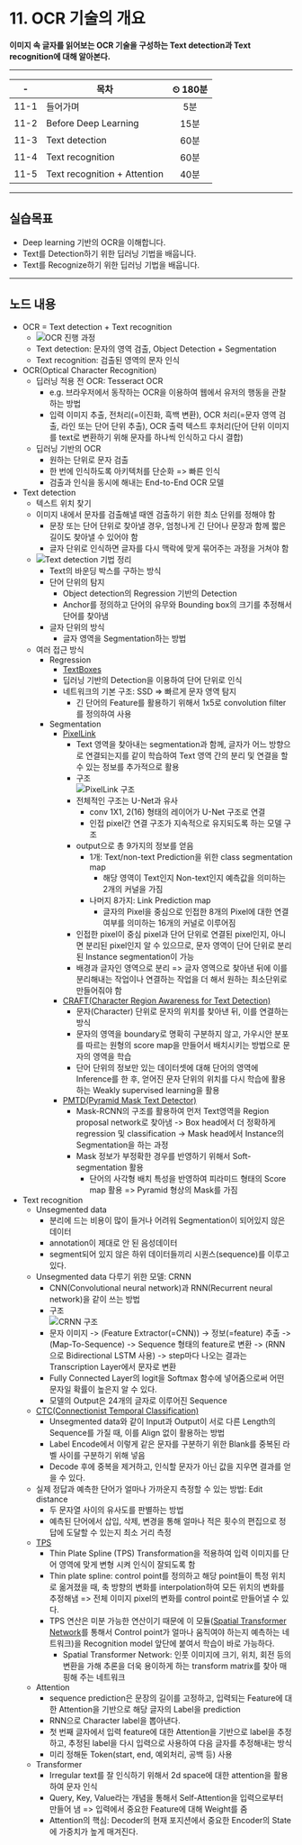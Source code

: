 # 11. OCR 기술의 개요

**이미지 속 글자를 읽어보는 OCR 기술을 구성하는 Text detection과 Text recognition에 대해 알아본다.**

---

|-|목차|⏲ 180분|
|:---:|---|:---:|
|11-1| 들어가며 | 5분|
|11-2| Before Deep Learning | 15분|
|11-3| Text detection | 60분|
|11-4| Text recognition | 60분|
|11-5| Text recognition + Attention | 40분|

---

## 실습목표

- Deep learning 기반의 OCR을 이해합니다.
- Text를 Detection하기 위한 딥러닝 기법을 배웁니다.
- Text를 Recognize하기 위한 딥러닝 기법을 배웁니다.

---

## 노드 내용

- OCR = Text detection + Text recognition
  - ![OCR 진행 과정](https://d3s0tskafalll9.cloudfront.net/media/images/GC-6-L-00.max-800x600.png)
  - Text detection: 문자의 영역 검출, Object Detection + Segmentation
  - Text recognition: 검출된 영역의 문자 인식
- OCR(Optical Character Recognition)
  - 딥러닝 적용 전 OCR: Tesseract OCR
    - e.g. 브라우저에서 동작하는 OCR을 이용하여 웹에서 유저의 행동을 관찰하는 방법
    - 입력 이미지 추출, 전처리(=이진화, 흑백 변환), OCR 처리(=문자 영역 검출, 라인 또는 단어 단위 추출), OCR 출력 텍스트 후처리(단어 단위 이미지를 text로 변환하기 위해 문자를 하나씩 인식하고 다시 결합)
  - 딥러닝 기반의 OCR
    - 원하는 단위로 문자 검출
    - 한 번에 인식하도록 아키텍처를 단순화 => 빠른 인식
    - 검출과 인식을 동시에 해내는 End-to-End OCR 모델
- Text detection
  - 텍스트 위치 찾기
  - 이미지 내에서 문자를 검출해낼 때엔 검출하기 위한 최소 단위를 정해야 함
    - 문장 또는 단어 단위로 찾아낼 경우, 엄청나게 긴 단어나 문장과 함께 짧은 길이도 찾아낼 수 있어야 함
    - 글자 단위로 인식하면 글자를 다시 맥락에 맞게 묶어주는 과정을 거쳐야 함
  - ![Text detection 기법 정리](https://d3s0tskafalll9.cloudfront.net/media/images/GC-6-L-02.max-800x600.png)
    - Text의 바운딩 박스를 구하는 방식
    - 단어 단위의 탐지
      - Object detection의 Regression 기반의 Detection
      - Anchor를 정의하고 단어의 유무와 Bounding box의 크기를 추정해서 단어를 찾아냄
    - 글자 단위의 방식
      - 글자 영역을 Segmentation하는 방법
  - 여러 접근 방식
    - Regression
      - [TextBoxes](https://arxiv.org/pdf/1611.06779.pdf)
      - 딥러닝 기반의 Detection을 이용하여 단어 단위로 인식
      - 네트워크의 기본 구조: SSD => 빠르게 문자 영역 탐지
        - 긴 단어의 Feature를 활용하기 위해서 1x5로 convolution filter를 정의하여 사용
    - Segmentation
      - [PixelLink](https://arxiv.org/pdf/1801.01315.pdf)
        - Text 영역을 찾아내는 segmentation과 함께, 글자가 어느 방향으로 연결되는지를 같이 학습하여 Text 영역 간의 분리 및 연결을 할 수 있는 정보를 추가적으로 활용
        - 구조<br>![PixelLink 구조](https://d3s0tskafalll9.cloudfront.net/media/images/architecture_pixellink.max-800x600.png)
        - 전체적인 구조는 U-Net과 유사
          - conv 1X1, 2(16) 형태의 레이어가 U-Net 구조로 연결
          - 인접 pixel간 연결 구조가 지속적으로 유지되도록 하는 모델 구조
        - output으로 총 9가지의 정보를 얻음
          - 1개: Text/non-text Prediction을 위한 class segmentation map
            - 해당 영역이 Text인지 Non-text인지 예측값을 의미하는 2개의 커널을 가짐
          - 나머지 8가지: Link Prediction map
            - 글자의 Pixel을 중심으로 인접한 8개의 Pixel에 대한 연결 여부를 의미하는 16개의 커널로 이루어짐
        - 인접한 pixel이 중심 pixel과 단어 단위로 연결된 pixel인지, 아니면 분리된 pixel인지 알 수 있으므로, 문자 영역이 단어 단위로 분리된 Instance segmentation이 가능
        - 배경과 글자인 영역으로 분리 => 글자 영역으로 찾아낸 뒤에 이를 분리해내는 작업이나 연결하는 작업을 더 해서 원하는 최소단위로 만들어줘야 함
      - [CRAFT(Character Region Awareness for Text Detection)](https://arxiv.org/abs/1904.01941)
        - 문자(Character) 단위로 문자의 위치를 찾아낸 뒤, 이를 연결하는 방식
        - 문자의 영역을 boundary로 명확히 구분하지 않고, 가우시안 분포를 따르는 원형의 score map을 만들어서 배치시키는 방법으로 문자의 영역을 학습
        - 단어 단위의 정보만 있는 데이터셋에 대해 단어의 영역에 Inference를 한 후, 얻어진 문자 단위의 위치를 다시 학습에 활용하는 Weakly supervised learning을 활용
      - [PMTD(Pyramid Mask Text Detector)](https://arxiv.org/pdf/1903.11800.pdf)
        - Mask-RCNN의 구조를 활용하여 먼저 Text영역을 Region proposal network로 찾아냄 -> Box head에서 더 정확하게 regression 및 classification -> Mask head에서 Instance의 Segmentation을 하는 과정
        - Mask 정보가 부정확한 경우를 반영하기 위해서 Soft-segmentation 활용
          - 단어의 사각형 배치 특성을 반영하여 피라미드 형태의 Score map 활용 => Pyramid 형상의 Mask를 가짐
- Text recognition
  - Unsegmented data
    - 분리에 드는 비용이 많이 들거나 어려워 Segmentation이 되어있지 않은 데이터
    - annotation이 제대로 안 된 음성데이터
    - segment되어 있지 않은 하위 데이터들끼리 시퀀스(sequence)를 이루고 있다.
  - Unsegmented data 다루기 위한 모델: CRNN
    - CNN(Convolutional neural network)과 RNN(Recurrent neural network)을 같이 쓰는 방법
    - 구조<br>![CRNN 구조](https://d3s0tskafalll9.cloudfront.net/media/original_images/crnn_structure.png)
    - 문자 이미지 -> (Feature Extractor(=CNN)) -> 정보(=feature) 추출 -> (Map-To-Sequence) -> Sequence 형태의 feature로 변환 -> (RNN 으로 Bidirectional LSTM 사용) -> step마다 나오는 결과는 Transcription Layer에서 문자로 변환
    - Fully Connected Layer의 logit을 Softmax 함수에 넣어줌으로써 어떤 문자일 확률이 높은지 알 수 있다.
    - 모델의 Output은 24개의 글자로 이루어진 Sequence
  - [CTC(Connectionist Temporal Classification)](http://www.cs.toronto.edu/~graves/icml_2006.pdf)
    - Unsegmented data와 같이 Input과 Output이 서로 다른 Length의 Sequence를 가질 때, 이를 Align 없이 활용하는 방법
    - Label Encode에서 이렇게 같은 문자를 구분하기 위한 Blank를 중복된 라벨 사이를 구분하기 위해 넣음
    - Decode 후에 중복을 제거하고, 인식할 문자가 아닌 값을 지우면 결과를 얻을 수 있다.
  - 실제 정답과 예측한 단어가 얼마나 가까운지 측정할 수 있는 방법: Edit distance
    - 두 문자열 사이의 유사도를 판별하는 방법
    - 예측된 단어에서 삽입, 삭제, 변경을 통해 얼마나 적은 횟수의 편집으로 정답에 도달할 수 있는지 최소 거리 측정
  - [TPS](https://arxiv.org/pdf/1603.03915.pdf)
    - Thin Plate Spline (TPS) Transformation을 적용하여 입력 이미지를 단어 영역에 맞게 변형 시켜 인식이 잘되도록 함
    - Thin plate spline: control point를 정의하고 해당 point들이 특정 위치로 옮겨졌을 때, 축 방향의 변화를 interpolation하여 모든 위치의 변화를 추정해냄 => 전체 이미지 pixel의 변화를 control point로 만들어낼 수 있다.
    - TPS 연산은 미분 가능한 연산이기 때문에 이 모듈([Spatial Transformer Network](https://papers.nips.cc/paper/2015/file/33ceb07bf4eeb3da587e268d663aba1a-Paper.pdf)를 통해서 Control point가 얼마나 움직여야 하는지 예측하는 네트워크)을 Recognition model 앞단에 붙여서 학습이 바로 가능하다.
      - Spatial Transformer Network: 인풋 이미지에 크기, 위치, 회전 등의 변환을 가해 추론을 더욱 용이하게 하는 transform matrix를 찾아 매핑해 주는 네트워크
  - Attention
    - sequence prediction은 문장의 길이를 고정하고, 입력되는 Feature에 대한 Attention을 기반으로 해당 글자의 Label을 prediction
    - RNN으로 Character label을 뽑아낸다.
    - 첫 번째 글자에서 입력 feature에 대한 Attention을 기반으로 label을 추정하고, 추정된 label을 다시 입력으로 사용하여 다음 글자를 추정해내는 방식
    - 미리 정해둔 Token(start, end, 예외처리, 공백 등) 사용
  - Transformer
    - Irregular text를 잘 인식하기 위해서 2d space에 대한 attention을 활용하여 문자 인식
    - Query, Key, Value라는 개념을 통해서 Self-Attention을 입력으로부터 만들어 냄 => 입력에서 중요한 Feature에 대해 Weight를 줌
    - Attention의 핵심: Decoder의 현재 포지션에서 중요한 Encoder의 State에 가중치가 높게 매겨진다.
